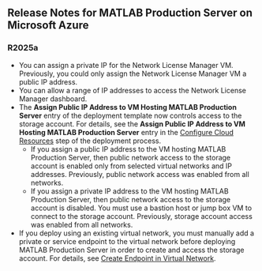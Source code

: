 ## Release Notes for MATLAB Production Server on Microsoft Azure

### R2025a
- You can assign a private IP for the Network License Manager VM. Previously, you could only assign the Network License Manager VM a public IP address.
- You can allow a range of IP addresses to access the Network License Manager dashboard.
- The **Assign Public IP Address to VM Hosting MATLAB Production Server** entry of the deployment template now controls access to the storage account. For details, see the **Assign Public IP Address to VM Hosting MATLAB Production Server** entry in the [Configure Cloud Resources](/releases/R2025a/README.md#step-2-configure-cloud-resources) step of the deployment process.
    - If you assign a public IP address to the VM hosting MATLAB Production Server, then public network access to the storage account is enabled only from selected virtual networks and IP addresses. Previously, public network access was enabled from all networks.
    - If you assign a private IP address to the VM hosting MATLAB Production Server, then public network access to the storage account is disabled. You must use a bastion host or jump box VM to connect to the storage account. Previously, storage account access was enabled from all networks.
- If you deploy using an existing virtual network, you must manually add a private or service endpoint to the virtual network before deploying MATLAB Production Server in order to create and access the storage account. For details, see [Create Endpoint in Virtual Network](/releases/R2025a/README.md#create-endpoint-in-virtual-network).